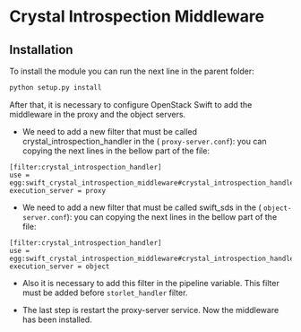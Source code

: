 # Crystal Introspection Middleware

## Installation

To install the module you can run the next line in the parent folder:
```python
python setup.py install
```

After that, it is necessary to configure OpenStack Swift to add the middleware in the proxy and the object servers.

- We need to add a new filter that must be called crystal_introspection_handler in the ( `proxy-server.conf`): you can copying the next lines in the bellow part of the file:
```
[filter:crystal_introspection_handler]
use = egg:swift_crystal_introspection_middleware#crystal_introspection_handler
execution_server = proxy
```
- We need to add a new filter that must be called swift_sds in the ( `object-server.conf`): you can copying the next lines in the bellow part of the file:
```
[filter:crystal_introspection_handler]
use = egg:swift_crystal_introspection_middleware#crystal_introspection_handler
execution_server = object
```
- Also it is necessary to add this filter in the pipeline variable. This filter must be
added before `storlet_handler` filter.

- The last step is restart the proxy-server service. Now the middleware has been installed.

